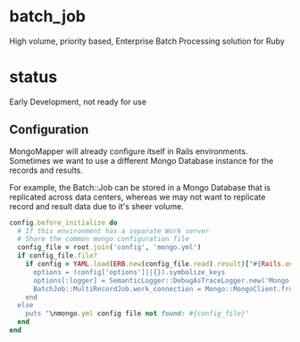 batch_job
=========

High volume, priority based, Enterprise Batch Processing solution for Ruby

status
======

Early Development, not ready for use

## Configuration

MongoMapper will already configure itself in Rails environments. Sometimes we want
to use a different Mongo Database instance for the records and results.

For example, the Batch::Job can be stored in a Mongo Database that is replicated
across data centers, whereas we may not want to replicate record and result data
due to it's sheer volume.

```ruby
config.before_initialize do
  # If this environment has a separate Work server
  # Share the common mongo configuration file
  config_file = root.join('config', 'mongo.yml')
  if config_file.file?
    if config = YAML.load(ERB.new(config_file.read).result)["#{Rails.env}_work]
      options = (config['options']||{}).symbolize_keys
      options[:logger] = SemanticLogger::DebugAsTraceLogger.new('Mongo:Work')
      BatchJob::MultiRecordJob.work_connection = Mongo::MongoClient.from_uri(config['uri'], options)
    end
  else
    puts "\nmongo.yml config file not found: #{config_file}"
  end
end
```